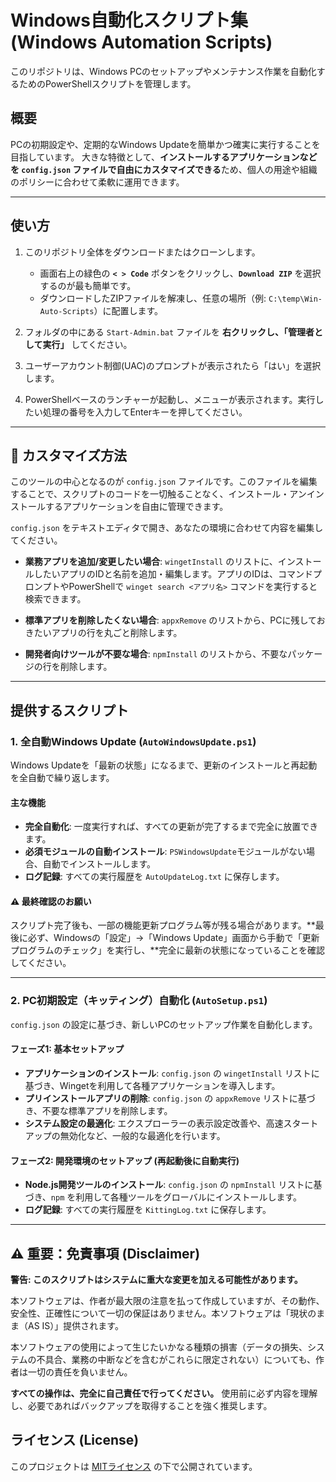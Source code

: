 # Windows自動化スクリプト集 (Windows Automation Scripts)

このリポジトリは、Windows PCのセットアップやメンテナンス作業を自動化するためのPowerShellスクリプトを管理します。

## 概要

PCの初期設定や、定期的なWindows Updateを簡単かつ確実に実行することを目指しています。
大きな特徴として、**インストールするアプリケーションなどを `config.json` ファイルで自由にカスタマイズできる**ため、個人の用途や組織のポリシーに合わせて柔軟に運用できます。

---

## 使い方

1.  このリポジトリ全体をダウンロードまたはクローンします。
    -   画面右上の緑色の **`< > Code`** ボタンをクリックし、**`Download ZIP`** を選択するのが最も簡単です。
    -   ダウンロードしたZIPファイルを解凍し、任意の場所（例: `C:\temp\Win-Auto-Scripts`）に配置します。

2.  フォルダの中にある `Start-Admin.bat` ファイルを **右クリックし、「管理者として実行」** してください。

3.  ユーザーアカウント制御(UAC)のプロンプトが表示されたら「はい」を選択します。

4.  PowerShellベースのランチャーが起動し、メニューが表示されます。実行したい処理の番号を入力してEnterキーを押してください。

---

## 🔧 カスタマイズ方法

このツールの中心となるのが `config.json` ファイルです。このファイルを編集することで、スクリプトのコードを一切触ることなく、インストール・アンインストールするアプリケーションを自由に管理できます。

`config.json` をテキストエディタで開き、あなたの環境に合わせて内容を編集してください。

-   **業務アプリを追加/変更したい場合**:
    `wingetInstall` のリストに、インストールしたいアプリのIDと名前を追加・編集します。アプリのIDは、コマンドプロンプトやPowerShellで `winget search <アプリ名>` コマンドを実行すると検索できます。

-   **標準アプリを削除したくない場合**:
    `appxRemove` のリストから、PCに残しておきたいアプリの行を丸ごと削除します。

-   **開発者向けツールが不要な場合**:
    `npmInstall` のリストから、不要なパッケージの行を削除します。

---

## 提供するスクリプト

### 1. 全自動Windows Update (`AutoWindowsUpdate.ps1`)

Windows Updateを「最新の状態」になるまで、更新のインストールと再起動を全自動で繰り返します。

#### 主な機能
-   **完全自動化**: 一度実行すれば、すべての更新が完了するまで完全に放置できます。
-   **必須モジュールの自動インストール**: `PSWindowsUpdate`モジュールがない場合、自動でインストールします。
-   **ログ記録**: すべての実行履歴を `AutoUpdateLog.txt` に保存します。

#### ⚠️ 最終確認のお願い
スクリプト完了後も、一部の機能更新プログラム等が残る場合があります。**最後に必ず、Windowsの「設定」→「Windows Update」画面から手動で「更新プログラムのチェック」を実行し、**完全に最新の状態になっていることを確認してください。

---

### 2. PC初期設定（キッティング）自動化 (`AutoSetup.ps1`)

`config.json` の設定に基づき、新しいPCのセットアップ作業を自動化します。

#### フェーズ1: 基本セットアップ
-   **アプリケーションのインストール**: `config.json` の `wingetInstall` リストに基づき、Wingetを利用して各種アプリケーションを導入します。
-   **プリインストールアプリの削除**: `config.json` の `appxRemove` リストに基づき、不要な標準アプリを削除します。
-   **システム設定の最適化**: エクスプローラーの表示設定改善や、高速スタートアップの無効化など、一般的な最適化を行います。

#### フェーズ2: 開発環境のセットアップ (再起動後に自動実行)
-   **Node.js開発ツールのインストール**: `config.json` の `npmInstall` リストに基づき、`npm` を利用して各種ツールをグローバルにインストールします。
-   **ログ記録**: すべての実行履歴を `KittingLog.txt` に保存します。

---

## ⚠️ 重要：免責事項 (Disclaimer)

**警告: このスクリプトはシステムに重大な変更を加える可能性があります。**

本ソフトウェアは、作者が最大限の注意を払って作成していますが、その動作、安全性、正確性について一切の保証はありません。本ソフトウェアは「現状のまま（AS IS）」提供されます。

本ソフトウェアの使用によって生じたいかなる種類の損害（データの損失、システムの不具合、業務の中断などを含むがこれらに限定されない）についても、作者は一切の責任を負いません。

**すべての操作は、完全に自己責任で行ってください。** 使用前に必ず内容を理解し、必要であればバックアップを取得することを強く推奨します。

## ライセンス (License)

このプロジェクトは [MITライセンス](LICENSE) の下で公開されています。
